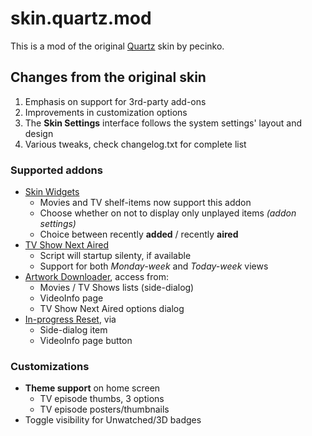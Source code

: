# skin.quartz.mod
This is a mod of the original [Quartz]() skin by pecinko.

## Changes from the original skin
1. Emphasis on support for 3rd-party add-ons
1. Improvements in customization options
1. The **Skin Settings** interface follows the system settings' layout and design
1. Various tweaks, check changelog.txt for complete list

### Supported addons
- [Skin Widgets](http://forum.xbmc.org/showthread.php?tid=142389)
    - Movies and TV shelf-items now support this addon
    - Choose whether on not to display only unplayed items *(addon settings)*
    - Choice between recently **added** / recently **aired**
- [TV Show Next Aired](http://forum.xbmc.org/showthread.php?tid=186090)
    - Script will startup silenty, if available
    - Support for both *Monday-week* and *Today-week* views
- [Artwork Downloader](http://forum.xbmc.org/showthread.php?tid=114633), access from:
    - Movies / TV Shows lists (side-dialog)
    - VideoInfo page
    - TV Show Next Aired options dialog
- [In-progress Reset](https://github.com/amitkeret/script.module.inprogressreset), via
    - Side-dialog item
    - VideoInfo page button

### Customizations
- **Theme support** on home screen
    - TV episode thumbs, 3 options
    - TV episode posters/thumbnails
- Toggle visibility for Unwatched/3D badges
